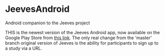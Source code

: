 # JeevesAndroid
Android companion to the Jeeves project

THIS is the newest version of the Jeeves Android app, now available on the Google Play Store from <a href="https://play.google.com/store/apps/details?id=com.jeeves">this link</a>.
The only real change from the 'master' branch original version of Jeeves is the ability for participants to sign up to a study via a URL.
